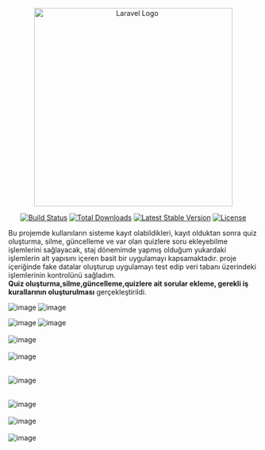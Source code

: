 <p align="center"><a href="https://laravel.com" target="_blank"><img src="https://raw.githubusercontent.com/laravel/art/master/logo-lockup/5%20SVG/2%20CMYK/1%20Full%20Color/laravel-logolockup-cmyk-red.svg" width="400" alt="Laravel Logo"></a></p>

<p align="center">
<a href="https://travis-ci.org/laravel/framework"><img src="https://travis-ci.org/laravel/framework.svg" alt="Build Status"></a>
<a href="https://packagist.org/packages/laravel/framework"><img src="https://img.shields.io/packagist/dt/laravel/framework" alt="Total Downloads"></a>
<a href="https://packagist.org/packages/laravel/framework"><img src="https://img.shields.io/packagist/v/laravel/framework" alt="Latest Stable Version"></a>
<a href="https://packagist.org/packages/laravel/framework"><img src="https://img.shields.io/packagist/l/laravel/framework" alt="License"></a>
</p>

<p>Bu projemde kullanıların sisteme kayıt olabildikleri, kayıt olduktan sonra quiz oluşturma, silme, güncelleme ve var olan quizlere soru ekleyebilme işlemlerini sağlayacak, staj dönemimde yapmış olduğum yukardaki işlemlerin alt yapısını içeren basit bir uygulamayı kapsamaktadır. proje içeriğinde fake datalar oluşturup uygulamayı test edip veri tabanı üzerindeki işlemlerinin kontrolünü sağladım.<br>  <b>Quiz oluşturma,silme,güncelleme,quizlere ait sorular ekleme, gerekli iş kurallarının oluşturulması</b> gerçekleştirildi.</p>


![image](https://user-images.githubusercontent.com/63293055/221245466-b921d7f6-0670-4d6b-9c8a-9b94505761af.png)
![image](https://user-images.githubusercontent.com/63293055/221245510-5650a928-ca57-4f99-93f6-7e769fd9e81b.png)<br>

![image](https://user-images.githubusercontent.com/63293055/221245940-235038f9-eb31-4b91-a807-b2190257ebae.png)
![image](https://user-images.githubusercontent.com/63293055/221245965-44055f36-9fe9-4895-9ebd-cdc9205898d6.png)<br><br>
![image](https://user-images.githubusercontent.com/63293055/221246006-75c4e972-ef26-4bdd-8bfc-0291a7a9922a.png)<br><br>
![image](https://user-images.githubusercontent.com/63293055/221246122-225f21dd-23f4-4ba1-83c7-3af3ca337350.png)<br><br>

![image](https://user-images.githubusercontent.com/63293055/221246539-ec7f6ae2-54bc-42c8-85c0-4c83c8d146b4.png)<br><br>

![image](https://user-images.githubusercontent.com/63293055/221246590-6f5228e9-7e8e-4149-b00e-3bb5a0fad913.png)<br><br>
![image](https://user-images.githubusercontent.com/63293055/221246699-66bf71ff-a019-4a94-9d5d-1e9efc71d1c9.png)<br><br>
![image](https://user-images.githubusercontent.com/63293055/221246756-4257eab1-c93c-477a-8204-10a925a90fb8.png)<br><br>


